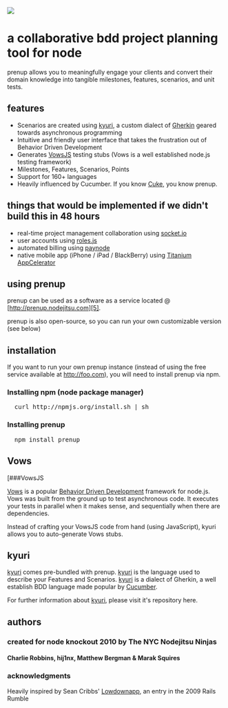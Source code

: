 
<img src="http://imgur.com/RcVnG.png" border="0"/>

# a collaborative bdd project planning tool for node


prenup allows you to meaningfully engage your clients and convert their domain knowledge into tangible milestones, features, scenarios, and unit tests.


## features

- Scenarios are created using [kyuri][1], a custom dialect of [Gherkin][12] geared towards asynchronous programming
- Intuitive and friendly user interface that takes the frustration out of Behavior Driven Development
- Generates [VowsJS][3] testing stubs (Vows is a well established node.js testing framework)
- Milestones, Features, Scenarios, Points
- Support for 160+ languages
- Heavily influenced by Cucumber. If you know [Cuke][10], you know prenup.


## things that would be implemented if we didn't build this in 48 hours

- real-time project management collaboration using [socket.io][9]
- user accounts using [roles.js][7]
- automated billing using [paynode][8]
- native mobile app (iPhone / iPad / BlackBerry) using [Titanium AppCelerator][6]

## using prenup

prenup can be used as a software as a service located @ [http://prenup.nodejitsu.com][5].

prenup is also open-source, so you can run your own customizable version (see below)


## installation

If you want to run your own prenup instance (instead of using the free service available at http://foo.com), you will need to install prenup via npm.


### Installing npm (node package manager)
<pre>
  curl http://npmjs.org/install.sh | sh
</pre>

### Installing prenup
<pre>
  npm install prenup
</pre>


## Vows

[###VowsJS

[Vows][3]  is a popular [Behavior Driven Development][4] framework for node.js. Vows was built from the ground up to test asynchronous code. It executes your tests in parallel when it makes sense, and sequentially when there are dependencies.

Instead of crafting your VowsJS code from hand (using JavaScript), kyuri allows you to auto-generate Vows stubs. 

## kyuri

[kyuri][1] comes pre-bundled with prenup. [kyuri][1] is the language used to describe your Features and Scenarios. [kyuri][1] is a dialect of Gherkin, a well establish BDD language made popular by [Cucumber][10]. 

For further information about [kyuri][1], please visit it's repository here.


## authors
### created for node knockout 2010 by The NYC Nodejitsu Ninjas
#### Charlie Robbins, hij1nx, Matthew Bergman & Marak Squires

### acknowledgments
Heavily inspired by Sean Cribbs' [Lowdownapp][4], an entry in the 2009 Rails Rumble


[1]:  http://github.com/nodejitsu/kyuri  "kyuri"
[2]:  http://cukes.info/    "Cucumber"
[3]:  http://vowsjs.org/  "Vowjs"
[4]:  http://lowdownapp.com/  "Lowdownapp"
[5]:  http://prenup.nodejitsu.com/ "prenup"
[6]:  http://www.appcelerator.com/ "Titanium AppCelerator"
[7]:  http://github.com/marak/roles.js/ "roles.js"
[8]:  http://github.com/jamescarr/paynode "paynode"
[9]:  http://socket.io/ "socket.io"
[10]: http://cukes.info "Cucumber"
[11]: http://nodejs.org "node.js"
[12]: http://wiki.github.com/aslakhellesoy/cucumber/gherkin "gherkin"
